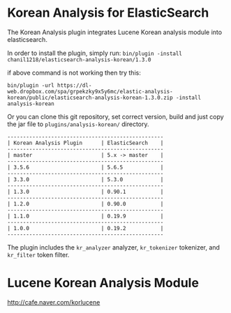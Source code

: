 Korean Analysis for ElasticSearch
==================================

The Korean Analysis plugin integrates Lucene Korean analysis module into elasticsearch.

In order to install the plugin, simply run: `bin/plugin -install chanil1218/elasticsearch-analysis-korean/1.3.0`

if above command is not working then try this: 
```
bin/plugin -url https://dl-web.dropbox.com/spa/grpekzky9x5y6mc/elastic-analysis-korean/public/elasticsearch-analysis-korean-1.3.0.zip -install analysis-korean
```

Or you can clone this git repository, set correct version, build and just copy the jar file to `plugins/analysis-korean/` directory.

    --------------------------------------------------
    | Korean Analysis Plugin      | ElasticSearch    |
    --------------------------------------------------
    | master                      | 5.x -> master    |
    --------------------------------------------------
    | 3.5.6                       | 5.6.5            |
    --------------------------------------------------
    | 3.3.0                       | 5.3.0            |
    --------------------------------------------------
    | 1.3.0                       | 0.90.1           |
    --------------------------------------------------
    | 1.2.0                       | 0.90.0           |
    --------------------------------------------------
    | 1.1.0                       | 0.19.9           |
    --------------------------------------------------
    | 1.0.0                       | 0.19.2           |
    --------------------------------------------------

The plugin includes the `kr_analyzer` analyzer, `kr_tokenizer` tokenizer, and `kr_filter` token filter.


Lucene Korean Analysis Module
==============================

http://cafe.naver.com/korlucene
